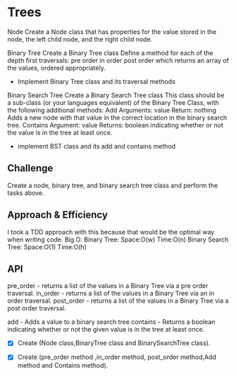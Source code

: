 # Trees
Node Create a Node class that has properties for the value stored in the node, the left child node, and the right child node.

Binary Tree Create a Binary Tree class Define a method for each of the depth first traversals: pre order in order post order which returns an array of the values, ordered appropriately.
- Implement Binary Tree class and its traversal methods

Binary Search Tree Create a Binary Search Tree class This class should be a sub-class (or your languages equivalent) of the Binary Tree Class, with the following additional methods: Add Arguments: value Return: nothing Adds a new node with that value in the correct location in the binary search tree. Contains Argument: value Returns: boolean indicating whether or not the value is in the tree at least once.
- implement BST class and its add and contains method

## Challenge
Create a node, binary tree, and binary search tree class and perform the tasks above.


## Approach & Efficiency
I took a TDD approach with this because that would be the optimal way when writing code. Big O: Binary Tree: Space:O(w) Time:O(n) Binary Search Tree: Space:O(1) Time:O(h)


## API
pre_order - returns a list of the values in a Binary Tree via a pre order traversal. in_order - returns a list of the values in a Binary Tree via an in order traversal. post_order - returns a list of the values in a Binary Tree via a post order traversal.

add - Adds a value to a binary search tree contains - Returns a boolean indicating whether or not the given value is in the tree at least once.

- [x] Create (Node class,BinaryTree class and BinarySearchTree class).
- [x] Create (pre_order method ,in_order method, post_order method,Add method and Contains method).



